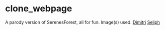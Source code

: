 # clone_webpage
A parody version of SerenesForest, all for fun.
Image(s) used:
[Dimitri](https://owwya.com/wp-content/uploads/2019/08/Dimitri-Alexandre-Blaiddyd.png)
[Seliph](https://gamepress.gg/feheroes/sites/fireemblem/files/2018-02/Seliph.png)

